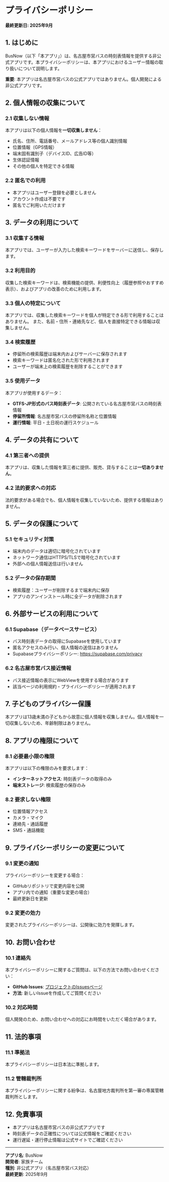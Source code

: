 # プライバシーポリシー

**最終更新日: 2025年9月**

## 1. はじめに

BusNow（以下「本アプリ」）は、名古屋市営バスの時刻表情報を提供する非公式アプリです。本プライバシーポリシーは、本アプリにおけるユーザー情報の取り扱いについて説明します。

**重要**: 本アプリは名古屋市営バスの公式アプリではありません。個人開発による非公式アプリです。

## 2. 個人情報の収集について

### 2.1 収集しない情報

本アプリは以下の個人情報を**一切収集しません**：

- 氏名、住所、電話番号、メールアドレス等の個人識別情報
- 位置情報（GPS情報）
- 端末固有識別子（デバイスID、広告ID等）
- 生体認証情報
- その他の個人を特定できる情報

### 2.2 匿名での利用

- 本アプリはユーザー登録を必要としません
- アカウント作成は不要です
- 匿名でご利用いただけます

## 3. データの利用について

### 3.1 収集する情報

本アプリでは、ユーザーが入力した検索キーワードをサーバーに送信し、保存します。

### 3.2 利用目的

収集した検索キーワードは、検索機能の提供、利便性向上（履歴参照やおすすめ表示）、およびアプリの改善のために利用します。

### 3.3 個人の特定について

本アプリでは、収集した検索キーワードを個人が特定できる形で利用することはありません。
また、名前・住所・連絡先など、個人を直接特定できる情報は収集しません。

### 3.4 検索履歴

- 停留所の検索履歴は端末内およびサーバーに保存されます
- 検索キーワードは匿名化された形で利用されます
- ユーザーが端末上の検索履歴を削除することができます

### 3.5 使用データ

本アプリが使用するデータ：

- **GTFS-JP形式のバス時刻表データ**: 公開されている名古屋市営バスの時刻表情報
- **停留所情報**: 名古屋市営バスの停留所名称と位置情報
- **運行情報**: 平日・土日祝の運行スケジュール

## 4. データの共有について

### 4.1 第三者への提供

本アプリは、収集した情報を第三者に提供、販売、貸与することは**一切ありません**。

### 4.2 法的要求への対応

法的要求がある場合でも、個人情報を収集していないため、提供する情報はありません。

## 5. データの保護について

### 5.1 セキュリティ対策

- 端末内のデータは適切に暗号化されています
- ネットワーク通信はHTTPS/TLSで暗号化されています
- 外部への個人情報送信は行いません

### 5.2 データの保存期間

- 検索履歴：ユーザーが削除するまで端末内に保存
- アプリのアンインストール時に全データが削除されます

## 6. 外部サービスの利用について

### 6.1 Supabase（データベースサービス）

- バス時刻表データの取得にSupabaseを使用しています
- 匿名アクセスのみ行い、個人情報の送信はありません
- Supabaseプライバシーポリシー: https://supabase.com/privacy

### 6.2 名古屋市営バス接近情報

- バス接近情報の表示にWebViewを使用する場合があります
- 該当ページの利用規約・プライバシーポリシーが適用されます

## 7. 子どものプライバシー保護

本アプリは13歳未満の子どもから故意に個人情報を収集しません。個人情報を一切収集しないため、年齢制限はありません。

## 8. アプリの権限について

### 8.1 必要最小限の権限

本アプリは以下の権限のみを要求します：

- **インターネットアクセス**: 時刻表データの取得のみ
- **端末ストレージ**: 検索履歴の保存のみ

### 8.2 要求しない権限

- 位置情報アクセス
- カメラ・マイク
- 連絡先・通話履歴
- SMS・通話機能

## 9. プライバシーポリシーの変更について

### 9.1 変更の通知

プライバシーポリシーを変更する場合：

- GitHubリポジトリで変更内容を公開
- アプリ内での通知（重要な変更の場合）
- 最終更新日を更新

### 9.2 変更の効力

変更されたプライバシーポリシーは、公開後に効力を発揮します。

## 10. お問い合わせ

### 10.1 連絡先

本プライバシーポリシーに関するご質問は、以下の方法でお問い合わせください：

- **GitHub Issues**: [プロジェクトのIssuesページ](https://github.com/[repository]/issues)
- **方法**: 新しいIssueを作成してご質問ください

### 10.2 対応時間

個人開発のため、お問い合わせへの対応にお時間をいただく場合があります。

## 11. 法的事項

### 11.1 準拠法

本プライバシーポリシーは日本法に準拠します。

### 11.2 管轄裁判所

本プライバシーポリシーに関する紛争は、名古屋地方裁判所を第一審の専属管轄裁判所とします。

## 12. 免責事項

- 本アプリは名古屋市営バスの非公式アプリです
- 時刻表データの正確性については公式情報をご確認ください
- 運行遅延・運行停止情報は公式サイトでご確認ください

---

**アプリ名**: BusNow  
**開発者**: 家族チーム  
**種別**: 非公式アプリ（名古屋市営バス対応）  
**最終更新**: 2025年9月
